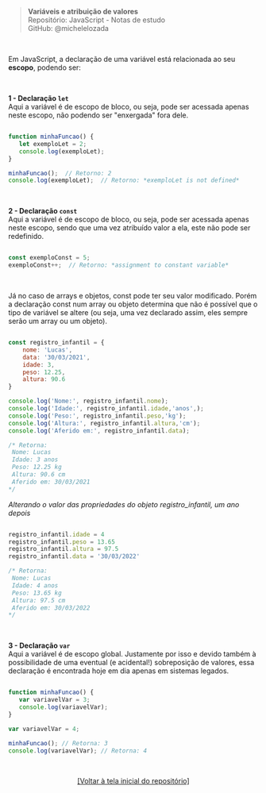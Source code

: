 > **Variáveis e atribuição de valores**  
> Repositório: JavaScript - Notas de estudo     
> GitHub: @michelelozada
&nbsp;
     
&nbsp;   

Em JavaScript, a declaração de uma variável está relacionada ao seu **escopo**, podendo ser:

&nbsp;   

**1 - Declaração `let`**  
Aqui a variável é de escopo de bloco, ou seja, pode ser acessada apenas neste escopo, não podendo ser "enxergada" fora dele.      
```js

function minhaFuncao() {
   let exemploLet = 2;
   console.log(exemploLet); 
}

minhaFuncao();  // Retorno: 2
console.log(exemploLet);  // Retorno: *exemploLet is not defined*
```

&nbsp;   

**2 - Declaração `const`**  
Aqui a variável é de escopo de bloco, ou seja, pode ser acessada apenas neste escopo, sendo que uma vez atribuído valor a ela, este não pode ser redefinido.      
```js

const exemploConst = 5;
exemploConst++;  // Retorno: *assignment to constant variable*
```

&nbsp;   

Já no caso de arrays e objetos, const pode ter seu valor modificado. Porém a declaração const num array ou objeto determina que não é possível que o tipo de variável se altere (ou seja, uma vez declarado assim, eles sempre serão um array ou um objeto).        
```js

const registro_infantil = {
	nome: 'Lucas',
	data: '30/03/2021',
	idade: 3,
	peso: 12.25,
	altura: 90.6
}

console.log('Nome:', registro_infantil.nome);
console.log('Idade:', registro_infantil.idade,'anos',);
console.log('Peso:', registro_infantil.peso,'kg');
console.log('Altura:', registro_infantil.altura,'cm');
console.log('Aferido em:', registro_infantil.data);

/* Retorna:
 Nome: Lucas
 Idade: 3 anos
 Peso: 12.25 kg
 Altura: 90.6 cm
 Aferido em: 30/03/2021
*/
```
*Alterando o valor das propriedades do objeto registro_infantil, um ano depois*  

```js

registro_infantil.idade = 4
registro_infantil.peso = 13.65
registro_infantil.altura = 97.5 
registro_infantil.data = '30/03/2022'

/* Retorna:
 Nome: Lucas
 Idade: 4 anos
 Peso: 13.65 kg
 Altura: 97.5 cm
 Aferido em: 30/03/2022
*/
```

&nbsp;   

**3 - Declaração `var`**  
Aqui a variável é de escopo global. Justamente por isso e devido também à possibilidade de uma eventual (e acidental!) sobreposição de valores, essa declaração é encontrada hoje em dia apenas em sistemas legados.  
```js

function minhaFuncao() {
   var variavelVar = 3;
   console.log(variavelVar); 
}

var variavelVar = 4;

minhaFuncao(); // Retorna: 3
console.log(variavelVar); // Retorna: 4
```

&nbsp;

<div align="center">
<a href="https://github.com/michelelozada/JavaScript-Study-Notes">[Voltar à tela inicial do repositório]</a>
</div>